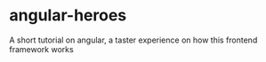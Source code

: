 # angular-heroes
A short tutorial on angular, a taster experience on how this frontend framework works
